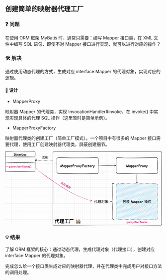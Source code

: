 ## 创建简单的映射器代理工厂


### ❓ 问题

在使用 ORM 框架 MyBatis 时，通常只需要：编写 Mapper 接口类，在 XML 文件中编写 SQL 语句，即使不对 Mapper 接口进行实现，就可以进行对应的操作？


### 🛠️ 解决

通过使用动态代理的方式，生成对应 interface Mapper 的代理对象，实现对应的逻辑。


#### 🎨 设计

- MapperProxy

映射器 Mapper 的代理类，实现 InvocationHandler#invoke，在 invoke() 中实现实现具体的代理 SQL 操作（这里暂时是简单示例）。

- MapperProxyFactory

映射器代理类的创建工厂（简单工厂模式）。一个项目中有很多的 Mapper 接口需要代理，使用工厂创建映射器代理类，屏蔽创建细节。

![](../imgs/01/1.png)

### 💡 结果

了解 ORM 框架的核心：通过动态代理，生成代理对象（代理接口），创建对应 interface Mapper 的代理对象。

完成怎么给一个接口类生成对应的映射器代理，并在代理类中完成用户对接口方法的调用处理。

